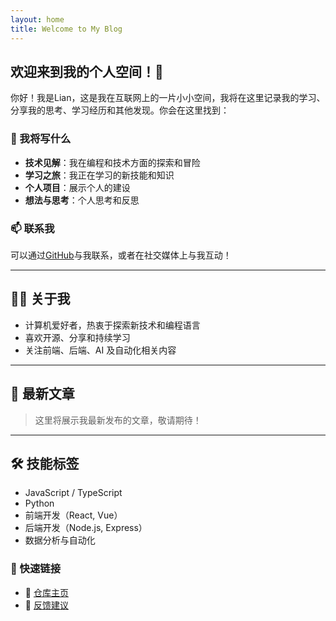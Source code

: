 ```yaml
---
layout: home
title: Welcome to My Blog
---
```


<!-- 引入自定义样式 -->
<link rel="stylesheet" href="/style.css">


## 欢迎来到我的个人空间！👋

你好！我是Lian，这是我在互联网上的一片小小空间，我将在这里记录我的学习、分享我的思考、学习经历和其他发现。你会在这里找到：


### 🚀 我将写什么

- **技术见解**：我在编程和技术方面的探索和冒险
- **学习之旅**：我正在学习的新技能和知识
- **个人项目**：展示个人的建设
- **想法与思考**：个人思考和反思


### 📫 联系我

可以通过[GitHub](https://github.com/Dhgaj)与我联系，或者在社交媒体上与我互动！

---


## 🧑‍💻 关于我

- 计算机爱好者，热衷于探索新技术和编程语言
- 喜欢开源、分享和持续学习
- 关注前端、后端、AI 及自动化相关内容

---

## 📝 最新文章

> 这里将展示我最新发布的文章，敬请期待！

---

## 🛠 技能标签

- JavaScript / TypeScript
- Python
- 前端开发（React, Vue）
- 后端开发（Node.js, Express）
- 数据分析与自动化


### 🔗 快速链接

- 📁 [仓库主页](https://github.com/Dhgaj/Dhgaj.github.io)
- 💬 [反馈建议](https://github.com/Dhgaj/Dhgaj.github.io/issues)
